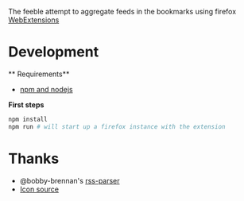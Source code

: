 The feeble attempt to aggregate feeds in the bookmarks 
using firefox [WebExtensions](https://developer.mozilla.org/en-US/Add-ons/WebExtensions)


# Development

** Requirements**

 - [npm and nodejs](https://nodejs.org/en/)
 
**First steps**

```bash
npm install
npm run # will start up a firefox instance with the extension
```

# Thanks

 - @bobby-brennan's [rss-parser](https://www.npmjs.com/package/rss-parser)
 - [Icon source](http://www.iconspedia.com/icon/newspaper-rss-feed-1430.html)